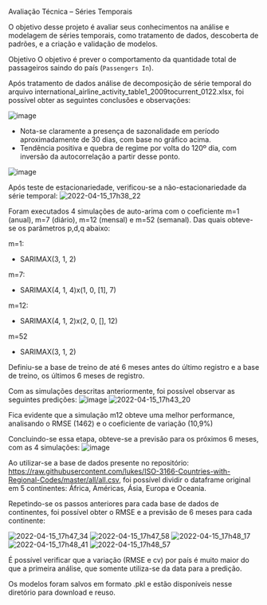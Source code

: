 Avaliação Técnica – Séries Temporais

O objetivo desse projeto é avaliar seus conhecimentos na análise e modelagem de séries temporais, como tratamento de dados, descoberta de padrões, e a criação e validação de modelos.

Objetivo
O objetivo é prever o comportamento da quantidade total de passageiros saindo do país (`Passengers In`).


Após tratamento de dados análise de decomposição de série temporal do arquivo international_airline_activity_table1_2009tocurrent_0122.xlsx, foi possível obter as seguintes conclusões e observações:

![image](https://user-images.githubusercontent.com/94915093/163629570-e181f9a9-e5cc-4b28-adf3-1166eb40ae0d.png)

- Nota-se claramente a presença de sazonalidade em período aproximadamente de 30 dias, com base no gráfico acima.
- Tendência positiva e quebra de regime por volta do 120º dia, com inversão da autocorrelação a partir desse ponto.

![image](https://user-images.githubusercontent.com/94915093/163629817-0a7f48c0-094f-441b-81fb-22cb70f65f0d.png)

Após teste de estacionariedade, verificou-se a não-estacionariedade da série temporal:
![2022-04-15_17h38_22](https://user-images.githubusercontent.com/94915093/163629884-ffbb60ed-2151-4f65-8521-1eb0f1905ee6.png)

Foram executados 4 simulações de auto-arima com o coeficiente m=1 (anual), m=7 (diário), m=12 (mensal) e m=52 (semanal).
Das quais obteve-se os parâmetros p,d,q abaixo:

m=1:
- SARIMAX(3, 1, 2)

m=7:
- SARIMAX(4, 1, 4)x(1, 0, [1], 7)

m=12:
- SARIMAX(4, 1, 2)x(2, 0, [], 12)	

m=52
- SARIMAX(3, 1, 2)


Definiu-se a base de treino de até 6 meses antes do último registro e a base de treino, os últimos 6 meses de registro.

Com as simulações descritas anteriormente, foi possível observar as seguintes predições:
![image](https://user-images.githubusercontent.com/94915093/163630210-b56a40e0-bbfe-4558-91f5-fbb578aedbc0.png)
![2022-04-15_17h43_20](https://user-images.githubusercontent.com/94915093/163630241-f171ef1f-cfc1-463b-a62e-777c1933b21a.png)

Fica evidente que a simulação m12 obteve uma melhor performance, analisando o RMSE (1462) e o coeficiente de variação (10,9%)

Concluindo-se essa etapa, obteve-se a previsão para os próximos 6 meses, com as 4 simulações:
![image](https://user-images.githubusercontent.com/94915093/163630353-c3363de9-d720-4e21-8085-3272b2b11413.png)


Ao utilizar-se a base de dados presente no repositório: https://raw.githubusercontent.com/lukes/ISO-3166-Countries-with-Regional-Codes/master/all/all.csv, foi possível dividir o dataframe original em 5 continentes: África, Américas, Ásia, Europa e Oceania.

Repetindo-se os passos anteriores para cada base de dados de continentes, foi possível obter o RMSE e a previsão de 6 meses para cada continente:

![2022-04-15_17h47_34](https://user-images.githubusercontent.com/94915093/163630540-5db8cab1-e253-4261-952b-2937a02698e0.png)
![2022-04-15_17h47_58](https://user-images.githubusercontent.com/94915093/163630567-b1b41da7-e189-46cd-8d36-c508d9738309.png)
![2022-04-15_17h48_17](https://user-images.githubusercontent.com/94915093/163630591-809788f9-bcc7-4424-b93d-7554c2bddcb7.png)
![2022-04-15_17h48_41](https://user-images.githubusercontent.com/94915093/163630615-72d961dc-6054-4e8f-a1d7-554a68076acb.png)
![2022-04-15_17h48_57](https://user-images.githubusercontent.com/94915093/163630626-e07be164-8df3-41cd-90ce-4784d50cb91d.png)

É possível verificar que a variação (RMSE e cv) por país é muito maior do que a primeira análise, que somente utiliza-se da data para a predição.

Os modelos foram salvos em formato .pkl e estão disponíveis nesse diretório para download e reuso.





